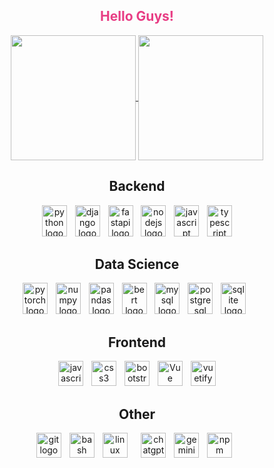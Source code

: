 <h2 align="center" style="color: #e83d84;">Hello Guys!</h2>

<div align="center">
  <a href="https://github.com/kauabarros-24">
    <img height=200 align="center" src="https://github-readme-stats.vercel.app/api?username=kauabarros-24&bg_color=30,6A00C9,00736E&title_color=fff&text_color=fff" />
  </a>
  <a href="https://github.com/kauabarrros">
    <img height=200 align="center" src="https://github-readme-stats.vercel.app/api/top-langs/?username=kauabarros-24&layout=donut&bg_color=141424&title_color=22A7F0&text_color=8ef5fa&icon_color=2596be" />
  </a>
</div>

<div align="center">
  <h2>Backend</h2>
  <img src="https://cdn.jsdelivr.net/gh/devicons/devicon/icons/python/python-original.svg" height="50" width="40" alt="python logo" />
  <img width="5">
  <img src="https://cdn.jsdelivr.net/gh/devicons/devicon/icons/django/django-plain.svg" height="50" width="40" alt="django logo" />
  <img width="5">
  <img src="https://cdn.jsdelivr.net/gh/devicons/devicon/icons/fastapi/fastapi-original.svg" height="50" width="40" alt="fastapi logo" />
  <img width="5">
  <img src="https://cdn.jsdelivr.net/gh/devicons/devicon/icons/nodejs/nodejs-original.svg" height="50" width="40" alt="nodejs logo" />
  <img width="5">
  <img src="https://cdn.jsdelivr.net/gh/devicons/devicon/icons/javascript/javascript-original.svg" height="50" width="40" alt="javascript logo" />
  <img width="5">
  <img src="https://cdn.jsdelivr.net/gh/devicons/devicon/icons/typescript/typescript-original.svg" height="50" width="40" alt="typescript logo" />
</div>

<div align="center">
  <h2>Data Science</h2>
  <img src="https://cdn.jsdelivr.net/gh/devicons/devicon/icons/pytorch/pytorch-original.svg" height="50" width="40" alt="pytorch logo" />
  <img width="5">
  <img src="https://cdn.jsdelivr.net/gh/devicons/devicon/icons/numpy/numpy-original.svg" height="50" width="40" alt="numpy logo" />
  <img width="5">
  <img src="https://cdn.jsdelivr.net/gh/devicons/devicon/icons/pandas/pandas-original.svg" height="50" width="40" alt="pandas logo" />
  <img width="5">
  <img src="https://huggingface.co/front/assets/huggingface_logo-noborder.svg" height="50" width="40" alt="bert logo" />
  <img width="5">
  <img src="https://cdn.jsdelivr.net/gh/devicons/devicon/icons/mysql/mysql-original-wordmark.svg" height="50" width="40" alt="mysql logo" />
  <img width="5">
  <img src="https://cdn.jsdelivr.net/gh/devicons/devicon/icons/postgresql/postgresql-original.svg" height="50" width="40" alt="postgresql logo" />
  <img width="5">
  <img src="https://cdn.jsdelivr.net/gh/devicons/devicon/icons/sqlite/sqlite-original.svg" height="50" width="40" alt="sqlite logo" />
  <img width="5">
</div>

<div align="center">
  <h2>Frontend</h2>
  <img src="https://cdn.jsdelivr.net/gh/devicons/devicon/icons/javascript/javascript-original.svg" height="40" width="40" alt="javascript logo" />
  <img width="5">
  <img src="https://cdn.jsdelivr.net/gh/devicons/devicon/icons/css3/css3-original.svg" height="40" width="40" alt="css3 logo" />
  <img width="5">
  <img src="https://cdn.jsdelivr.net/gh/devicons/devicon/icons/bootstrap/bootstrap-original.svg" height="40" width="40" alt="bootstrap logo" />
  <img width="5">
  <img width="40" src="https://vuejs.org/images/logo.png" alt="Vue logo" height="40">
  <img width="5">
  <img src="https://cdn.jsdelivr.net/gh/devicons/devicon/icons/vuetify/vuetify-original.svg" height="40" width="40" alt="vuetify logo" />
</div>

<div align="center">
  <h2>Other</h2>
  <img src="https://cdn.jsdelivr.net/gh/devicons/devicon/icons/git/git-original.svg" height="40" width="40" alt="git logo" />
  <img width="5">
  <img src="https://cdn.jsdelivr.net/gh/devicons/devicon/icons/bash/bash-original.svg" height="40" width="40" alt="bash logo" />
  <img width="5">
  <img src="https://cdn.jsdelivr.net/gh/devicons/devicon/icons/linux/linux-original.svg" height="40" width="40" alt="linux logo" />
  <img width="5">
  <img width="5">
  <img src="https://www.gstatic.com/images/branding/product/1x/assistant_48dp.png" height="40" width="40" alt="chatgpt logo" />
  <img width="5">
  <img src="https://www.gstatic.com/images/branding/product/1x/chat_48dp.png" height="40" width="40" alt="gemini logo" />
  <img width="5">
  <img src="https://cdn.jsdelivr.net/gh/devicons/devicon/icons/npm/npm-original-wordmark.svg" height="40" width="40" alt="npm logo" />
  <img width="5">
</div>
